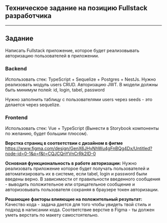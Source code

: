## Техническое задание на позицию Fullstack разработчика

---

## Задание
Написать Fullstack приложение, которое будет реализовывать авторизацию пользователей в приложении.

### Backend
Использовать стек: TypeScript + Sequelize +  Postgres + NestJs.
Нужно реализовать модуль users CRUD.
Авторизацию JWT.
В модели должны быть минимум полей:
id, login, tabel, password


Нужно заполнить таблицу с пользователями users через seeds - это делается через sequelize.

### Frontend
Использовать стек: Vue + TypeScript (Вынести в Storybook компоненты по желанию, будет большим плюсом).

**Верстка страниц в соответствии с дизайном в фигме**
https://www.figma.com/design/GenX6JHyNhWu4gFnBQg4Dx/Untitled?node-id=0-1&p=f&t=CQJCQnYVnCrRk2ID-0

**Основная функциональность в работе авторизации:**
Нужно реализовать приложение которое будет получать пользователей и автоматизировать их в системе, если tabel, login и password были введены верно.
В зависимости от правильности введенного сообщения - выводить положительное или отрицательное сообщение и авторизовывать пользователя сохраняя в браузере токен авторизации.

**Решающие факторы влияющие на положительный результат:**
Качество кода - задача дается для того чтобы увидеть твой стиль и подход в написании кода.
Соответствие верстке в Figma - ты должен уметь верстать по макету самостоятельно.